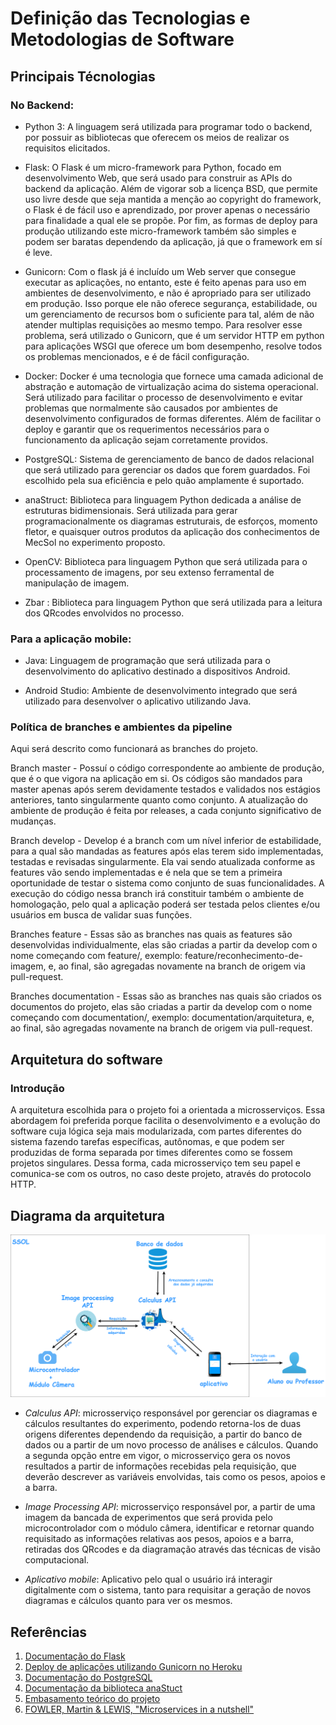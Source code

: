 # Definição das Tecnologias e Metodologias de Software

## Principais Técnologias

### No Backend:

* Python 3: A linguagem será utilizada para programar todo o backend, por possuir as bibliotecas que oferecem os meios de realizar os requisitos elicitados.

* Flask: O Flask é um micro-framework para Python, focado em desenvolvimento Web, que será usado para construir as APIs do backend da aplicação. Além de vigorar sob a licença BSD, que permite uso livre desde que seja mantida a menção ao copyright do framework, o Flask é de fácil uso e aprendizado, por prover apenas o necessário para finalidade a qual ele se propõe. Por fim, as formas de deploy para produção utilizando este micro-framework também são simples e podem ser baratas dependendo da aplicação, já que o framework em sí é leve.

* Gunicorn: Com o flask já é incluído um Web server que consegue executar as aplicações, no entanto, este é feito apenas para uso em ambientes de desenvolvimento, e não é apropriado para ser utilizado em produção. Isso porque ele não oferece segurança, estabilidade, ou um gerenciamento de recursos bom o suficiente para tal, além de não atender multiplas requisições ao mesmo tempo. Para resolver esse problema, será utilizado o Gunicorn, que é um servidor HTTP em python para aplicações WSGI que oferece um bom desempenho, resolve todos os problemas mencionados, e é de fácil configuração.

* Docker: Docker é uma tecnologia que fornece uma camada adicional de abstração e automação de virtualização acima do sistema operacional. Será utilizado para facilitar o processo de desenvolvimento e evitar problemas que
normalmente são causados por ambientes de desenvolvimento configurados de formas diferentes. Além de facilitar o deploy e garantir que os requerimentos necessários para o funcionamento da aplicação sejam corretamente providos.  
* PostgreSQL: Sistema de gerenciamento de banco de dados relacional que será utilizado para gerenciar os dados que forem guardados. Foi escolhido pela sua eficiência e pelo quão amplamente é suportado.

* anaStruct: Biblioteca para linguagem Python dedicada a análise de estruturas bidimensionais. Será utilizada para gerar programacionalmente os diagramas estruturais, de esforços, momento fletor, e quaisquer outros produtos da aplicação dos conhecimentos de MecSol no experimento proposto.

* OpenCV: Biblioteca para linguagem Python que será utilizada para o processamento de imagens, por seu extenso ferramental de manipulação de imagem.

* Zbar : Biblioteca para linguagem Python que será utilizada para a leitura dos QRcodes envolvidos no processo.


### Para a aplicação mobile:

* Java: Linguagem de programação que será utilizada para o desenvolvimento do aplicativo destinado a dispositivos Android. 

* Android Studio: Ambiente de desenvolvimento integrado que será utilizado para desenvolver o aplicativo utilizando Java.


### Política de branches e ambientes da pipeline

Aqui será descrito como funcionará as branches do projeto.

Branch master - Possuí o código correspondente ao ambiente de produção, que é o que vigora na aplicação em si. Os códigos são mandados para master apenas após serem devidamente testados e validados nos estágios anteriores, tanto singularmente quanto como conjunto. A atualização do ambiente de produção é feita por releases, a cada conjunto significativo de mudanças.

Branch develop - Develop é a branch com um nível inferior de estabilidade, para a qual são mandadas as features após elas terem sido implementadas, testadas e revisadas singularmente. Ela vai sendo atualizada conforme as features vão sendo implementadas e é nela que se tem a primeira oportunidade de testar o sistema como conjunto de suas funcionalidades. A execução do código nessa branch irá constituir também o ambiente de homologação, pelo qual a aplicação poderá ser testada pelos clientes e/ou usuários em busca de validar suas funções.

Branches feature - Essas são as branches nas quais as features são desenvolvidas individualmente, elas são criadas a partir da develop com o nome começando com feature/, exemplo: feature/reconhecimento-de-imagem, e, ao final, são agregadas novamente na branch de origem via pull-request.

Branches documentation - Essas são as branches nas quais são criados os documentos do projeto, elas são criadas a partir da develop com o nome começando com documentation/, exemplo: documentation/arquitetura, e, ao final, são agregadas novamente na branch de origem via pull-request.


## Arquitetura do software

### Introdução

A arquitetura escolhida para o projeto foi a orientada a microsserviços. Essa abordagem foi preferida porque facilita o desenvolvimento e a evolução do software cuja lógica seja mais modularizada, com partes diferentes do sistema fazendo tarefas específicas, autônomas, e que podem ser produzidas de forma separada por times diferentes como se fossem projetos singulares. Dessa forma, cada microsserviço tem seu papel e comunica-se com os outros, no caso deste projeto, através do protocolo HTTP. 

## Diagrama da arquitetura

![diagrama](images/arquitetura.png)

* _Calculus API_: microsserviço responsável por gerenciar os diagramas e cálculos resultantes do experimento, podendo retorna-los de duas origens diferentes dependendo da requisição, a partir do banco de dados ou a partir de um novo processo de análises e cálculos. Quando a segunda opção entre em vigor, o microsserviço gera os novos resultados a partir de informações recebidas pela requisição, que deverão descrever as variáveis envolvidas, tais como os pesos, apoios e a barra. 

* _Image Processing API_:  microsserviço responsável por, a partir de uma imagem da bancada de experimentos que será provida pelo microcontrolador com o módulo câmera, identificar e retornar quando requisitado as informações relativas aos pesos, apoios e a barra, retiradas dos QRcodes e da diagramação através das técnicas de visão computacional. 

* _Aplicativo mobile_: Aplicativo pelo qual o usuário irá interagir digitalmente com o sistema, tanto para requisitar a geração de novos diagramas e cálculos quanto para ver os mesmos. 



## Referências

1. [Documentação do Flask](http://flask.pocoo.org/docs/)
2. [Deploy de aplicações utilizando Gunicorn no Heroku](https://devcenter.heroku.com/articles/python-gunicorn)
3. [Documentação do PostgreSQL](https://www.postgresql.org/docs/)
4. [Documentação da biblioteca anaStuct](https://anastruct.readthedocs.io/en/latest/) 
5. [Embasamento teórico do projeto](https://fga-projeto-integrador-1.github.io/SSol/Ponto%20de%20Controle%20I/08embasamento/)
6. [FOWLER, Martin & LEWIS, "Microservices in a nutshell"](https://www.thoughtworks.com/pt/insights/blog/microservices-nutshell)
